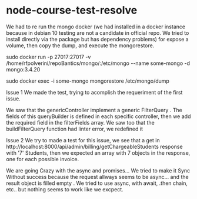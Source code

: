 # node-course-test-resolve

We had to re run the mongo docker (we had installed in a docker instance because in debian 10 testing are not a candidate in official repo. We tried to install directly via the package but has dependency problems) for expose a volume, then copy the dump, and execute the mongorestore.

 sudo docker run -p 27017:27017 -v /home/rfpolverini/repoBantics/mongo/:/etc/mongo --name some-mongo -d mongo:3.4.20

sudo docker exec -i some-mongo mongorestore /etc/mongo/dump

Issue 1
We made the test, trying to acomplish the requeriment of the first issue.

We saw that the genericController implement a generic FilterQuery . The fields of this queryBuilder is defined in each specific controller, then we add the required field in the filterFields array.
We saw too that the buildFilterQuery function had linter error, we redefined it

Issue 2
We try to made a test for this issue, we see that a get in http://localhost:8000/api/admin/billing/getChargeableStudents response with '7' Students, then we expected an array with 7 objects in the response, one for each possible invoice.


We are going Crazy with the async and promises...
We tried to make it Sync Without success because the request allways seems to be async... and the result object is filled empty .
We tried to use async, with await, .then chain, etc.. but nothing seems to work like we excpect.
